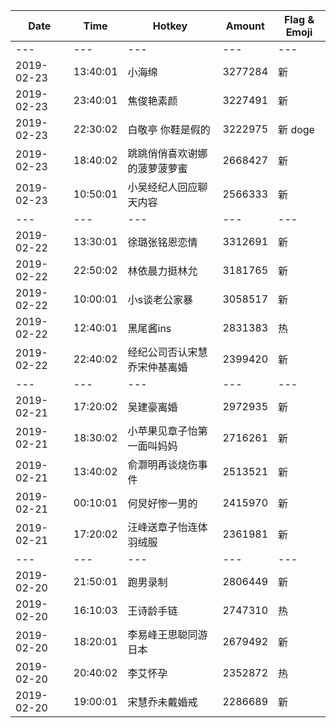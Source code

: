 Date | Time | Hotkey | Amount | Flag & Emoji 
--- | --- | --- | --- | ---
--- | --- | --- | --- | ---
2019-02-23|13:40:01|小海绵|3277284|新 
2019-02-23|23:40:01|焦俊艳素颜|3227491|新 
2019-02-23|22:30:02|白敬亭 你鞋是假的 |3222975|新 doge
2019-02-23|18:40:02|跳跳俏俏喜欢谢娜的菠萝菠萝蜜|2668427|新 
2019-02-23|10:50:01|小吴经纪人回应聊天内容|2566333|新 
--- | --- | --- | --- | ---
2019-02-22|13:30:01|徐璐张铭恩恋情|3312691|新 
2019-02-22|22:50:02|林依晨力挺林允|3181765|新 
2019-02-22|10:00:01|小s谈老公家暴|3058517|新 
2019-02-22|12:40:01|黑尾酱ins|2831383|热 
2019-02-22|22:40:02|经纪公司否认宋慧乔宋仲基离婚|2399420|新 
--- | --- | --- | --- | ---
2019-02-21|17:20:02|吴建豪离婚|2972935|新 
2019-02-21|18:30:02|小苹果见章子怡第一面叫妈妈|2716261|新 
2019-02-21|13:40:02|俞灏明再谈烧伤事件|2513521|新 
2019-02-21|00:10:01|何炅好惨一男的|2415970|新 
2019-02-21|17:20:02|汪峰送章子怡连体羽绒服|2361981|新 
--- | --- | --- | --- | ---
2019-02-20|21:50:01|跑男录制|2806449|新 
2019-02-20|16:10:03|王诗龄手链|2747310|热 
2019-02-20|18:20:01|李易峰王思聪同游日本|2679492|新 
2019-02-20|20:40:02|李艾怀孕|2352872|热 
2019-02-20|19:00:01|宋慧乔未戴婚戒|2286689|新 
